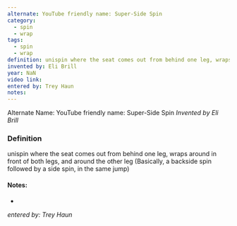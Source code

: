 ```yaml
---
alternate: YouTube friendly name: Super-Side Spin
category:
  - spin
  - wrap
tags:
  - spin
  - wrap
definition: unispin where the seat comes out from behind one leg, wraps around in front of both legs, and around the other leg (Basically, a backside spin followed by a side spin, in the same jump)
invented by: Eli Brill
year: NaN
video link: 
entered by: Trey Haun
notes: 
---
```

Alternate Name: YouTube friendly name: Super-Side Spin
*Invented by Eli Brill*

### Definition
unispin where the seat comes out from behind one leg, wraps around in front of both legs, and around the other leg (Basically, a backside spin followed by a side spin, in the same jump)


#### Notes:
- 
*entered by: Trey Haun*

